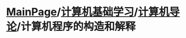 # [MainPage](../../../readme.md)/[计算机基础学习](../../readme.md)/[计算机导论](../../计算机导论/readme.md)/计算机程序的构造和解释